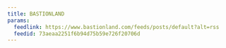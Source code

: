 ```yaml
---
title: BASTIONLAND
params:
  feedlink: https://www.bastionland.com/feeds/posts/default?alt=rss
  feedid: 73aeaa2251f6b94d75b59e726f20706d
---
```

